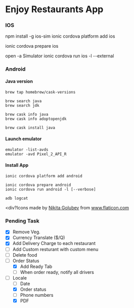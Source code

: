# Enjoy Restaurants App

### IOS
npm install -g ios-sim
ionic cordova platform add ios

ionic cordova prepare ios

open -a Simulator
ionic cordova run ios -l --external


### Android

#### Java version
```
brew tap homebrew/cask-versions

brew search java 
brew search jdk

brew cask info java
brew cask info adoptopenjdk

brew cask install java
```

#### Launch emulator
```
emulator -list-avds
emulator -avd Pixel_2_API_R
```

#### Install App
```
ionic cordova platform add android

ionic cordova prepare android
ionic cordova run android -l [--verbose]

adb logcat
```

<div?Icons made by <a href="https://www.flaticon.com/authors/nikita-golubev" title="Nikita Golubev">Nikita Golubev</a> from <a href="https://www.flaticon.com/" title="Flaticon">www.flaticon.com</a></div>

### Pending Task
- [x] Remove Veg.
- [x] Currency Translate ($/Q)
- [x] Add Delivery Charge to each restaurant
- [ ] Add Custom resturant with custom menu
- [ ] Delete food
- [ ] Order Status
  - [x] Add Ready Tab
  - [ ] When order ready, notify all drivers
- [ ] Locale 
  - [ ] Date
  - [x] Order status 
  - [ ] Phone numbers
  - [x] PDF
